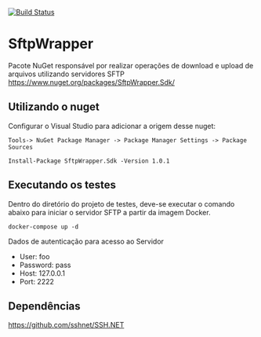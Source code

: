 
[![Build Status](https://travis-ci.org/rodrigodosanjosoliveira/SftpWrapper.svg?branch=master)](https://travis-ci.org/rodrigodosanjosoliveira/SftpWrapper)

# SftpWrapper #
Pacote NuGet responsável por realizar operações de download e upload de arquivos utilizando servidores SFTP
https://www.nuget.org/packages/SftpWrapper.Sdk/

## Utilizando o nuget

Configurar o Visual Studio para adicionar a origem desse nuget:
```
Tools-> NuGet Package Manager -> Package Manager Settings -> Package Sources

Install-Package SftpWrapper.Sdk -Version 1.0.1
```
## Executando os testes 

Dentro do diretório do projeto de testes, deve-se executar o comando abaixo para iniciar o servidor SFTP a partir da imagem Docker.

``` docker-compose up -d ```

Dados de autenticação para acesso ao Servidor
* User: foo
* Password: pass
* Host: 127.0.0.1
* Port: 2222

## Dependências

https://github.com/sshnet/SSH.NET

